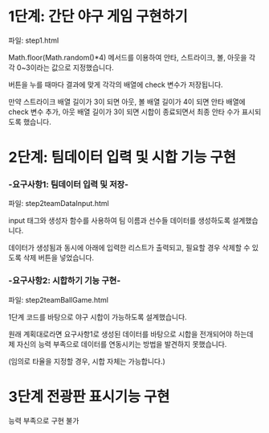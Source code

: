 # 1단계: 간단 야구 게임 구현하기

파일: step1.html

Math.floor(Math.random()*4) 메서드를 이용하여 안타, 스트라이크, 볼, 아웃을 각각 0~3이라는 값으로 지정했습니다.

버튼을 누를 때마다 결과에 맞게 각각의 배열에 check 변수가 저장됩니다.

만약 스트라이크 배열 길이가 3이 되면 아웃, 볼 배열 길이가 4이 되면 안타 배열에 check 변수 추가, 아웃 배열 길이가 3이 되면 시합이 종료되면서 최종 안타 수가 표시되도록 했습니다.

# 2단계: 팀데이터 입력 및 시합 기능 구현

### -요구사항1: 팀데이터 입력 및 저장-

파일: step2teamDataInput.html

input 태그와 생성자 함수를 사용하여 팀 이름과 선수들 데이터를 생성하도록 설계했습니다.

데이터가 생성됨과 동시에 아래에 입력한 리스트가 출력되고, 필요할 경우 삭제할 수 있도록 삭제 버튼을 넣었습니다.

### -요구사항2: 시합하기 기능 구현-

파일: step2teamBallGame.html

1단계 코드를 바탕으로 야구 시합이 가능하도록 설계했습니다.

원래 계획대로라면 요구사항1로 생성된 데이터를 바탕으로 시합을 전개되어야 하는데 제 자신의 능력 부족으로 데이터를 연동시키는 방법을 발견하지 못했습니다.

(임의로 타율을 지정할 경우, 시합 자체는 가능합니다.)

# 3단계 전광판 표시기능 구현

능력 부족으로 구현 불가
